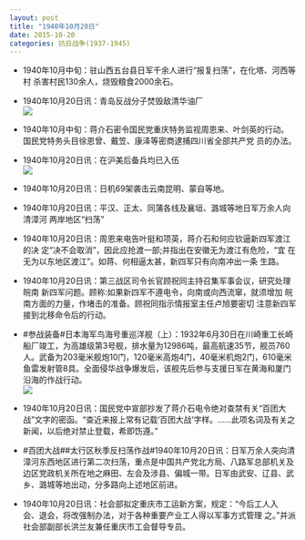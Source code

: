 ```yaml
---
layout: post
title: "1940年10月20日"
date: 2015-10-20
categories: 抗日战争(1937-1945)
---
```


<meta name="referrer" content="no-referrer" />

- 1940年10月中旬：驻山西五台县日军千余人进行“报复扫荡”，在化塔、河西等村 杀害村民130余人，烧毁粮食2000余石。 

- 1940年10月20日讯：青岛反战分子焚毁敌清华油厂 <br/><img src="https://ww3.sinaimg.cn/large/aca367d8jw1ex7y65t39oj20860by750.jpg" />

- 1940年10月中旬：蒋介石密令国民党重庆特务监视周恩来、叶剑英的行动。国民党特务头目徐恩曾、戴笠、康泽等密商逮捕四川省全部共产党 员的办法。 

- 1940年10月20日讯：在沪美后备兵均已入伍 <br/><img src="https://ww4.sinaimg.cn/large/aca367d8jw1ex7wfb0jloj20f305ydh6.jpg" />

- 1940年10月20日讯：日机69架袭击云南昆明、蒙自等地。 

- 1940年10月20日讯：平汉、正太、同蒲各线及襄垣、潞城等地日军万余人向清漳河 两岸地区“扫荡” 

- 1940年10月20日讯：周恩来电告叶挺和项英，蒋介石和何应钦逼新四军渡江的决 定“决不会取消”，因此应抢渡一部;并指出在安徽无为渡江有危险，“宜 在无为以东地区渡江”。如蒋、何相逼太甚，新四军只有向南冲出一条 生路。 

- 1940年10月20日讯：第三战区司令长官顾祝同主持召集军事会议，研究处理皖南 新四军问题。顾称:如果新四军不遵电令，向南或向西流窜，就须增加 皖南方面的力量，作堵击的准备。顾祝同指示情报室主任卢旭要密切 注意新四军接到北移命令后的行动。 

- #参战装备#日本海军鸟海号重巡洋舰（上）：1932年6月30日在川崎重工长崎船厂竣工，为高雄级第3号舰，排水量为12986吨，最高航速35节，舰员760人。武备为203毫米舰炮10门，120毫米高炮4门，40毫米机炮2门，610毫米鱼雷发射管8具。全面侵华战争爆发后，该舰先后参与支援日军在黄海和厦门沿海的作战行动。 <br/><img src="https://ww3.sinaimg.cn/large/aca367d8jw1ex7dccuf67j20go0hcad3.jpg" />

- 1940年10月20日讯：国民党中宣部抄发了蒋介石电令绝对查禁有关“百团大战”文字的密函。“查近来报上常有记载‘百团大战’字样。……此项名词及有关之新闻，以后绝对禁止登载，希即饬遵。” 

- #百团大战##太行区秋季反扫荡作战#1940年10月20日讯：日军万余人突向清漳河东西地区进行第二次扫荡，重点是中国共产党北方局、八路军总部机关及边区党政机关所在地之麻田、左会及涉县、偏城一带。日军由武安、辽县、武乡、潞城等地出动，分多路向上述地区前进。 

- 1940年10月20日讯：社会部拟定重庆市工运新方案，规定：“今后工人入 会、退会，将改强制办法，对于各种重要产业工人得以军事方式管理 之。”并派社会部副部长洪兰友兼任重庆市工会督导专员。 

